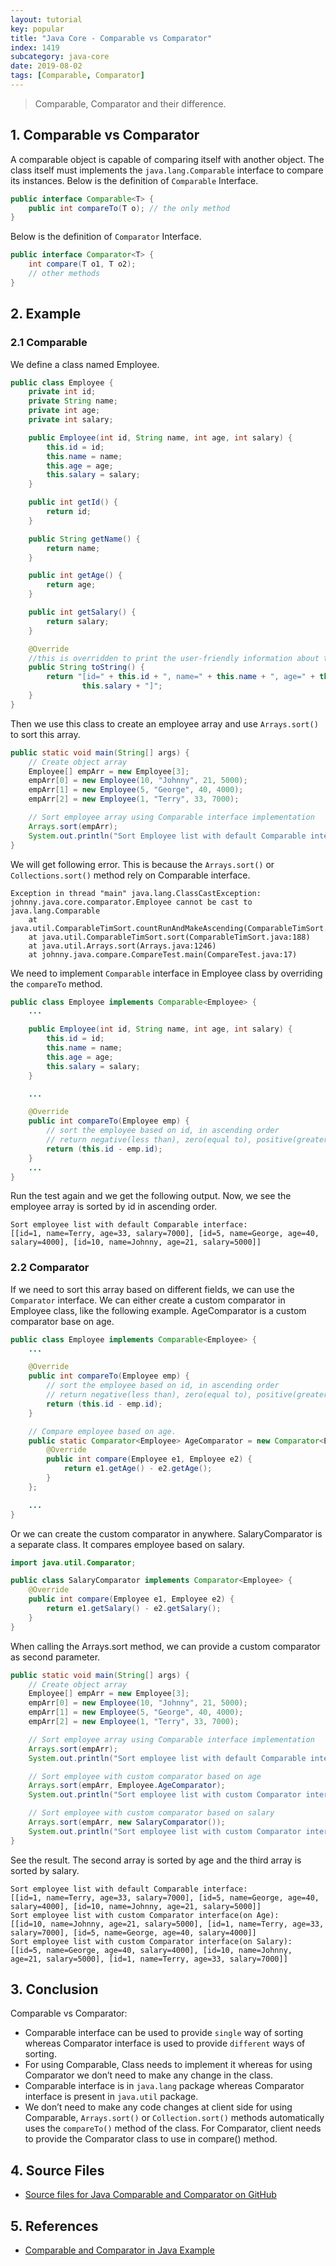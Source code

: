 ```yaml
---
layout: tutorial
key: popular
title: "Java Core - Comparable vs Comparator"
index: 1419
subcategory: java-core
date: 2019-08-02
tags: [Comparable, Comparator]
---
```


> Comparable, Comparator and their difference.

## 1. Comparable vs Comparator
A comparable object is capable of comparing itself with another object. The class itself must implements the `java.lang.Comparable` interface to compare its instances. Below is the definition of `Comparable` Interface.
```java
public interface Comparable<T> {
    public int compareTo(T o); // the only method
}
```
Below is the definition of `Comparator` Interface.
```java
public interface Comparator<T> {
    int compare(T o1, T o2);
    // other methods
}
```
## 2. Example
### 2.1 Comparable
We define a class named Employee.
```java
public class Employee {
    private int id;
    private String name;
    private int age;
    private int salary;

    public Employee(int id, String name, int age, int salary) {
        this.id = id;
        this.name = name;
        this.age = age;
        this.salary = salary;
    }

    public int getId() {
        return id;
    }

    public String getName() {
        return name;
    }

    public int getAge() {
        return age;
    }

    public int getSalary() {
        return salary;
    }

    @Override
    //this is overridden to print the user-friendly information about the Employee
    public String toString() {
        return "[id=" + this.id + ", name=" + this.name + ", age=" + this.age + ", salary=" +
                this.salary + "]";
    }
}
```
Then we use this class to create an employee array and use `Arrays.sort()` to sort this array.
```java
public static void main(String[] args) {
    // Create object array
    Employee[] empArr = new Employee[3];
    empArr[0] = new Employee(10, "Johnny", 21, 5000);
    empArr[1] = new Employee(5, "George", 40, 4000);
    empArr[2] = new Employee(1, "Terry", 33, 7000);

    // Sort employee array using Comparable interface implementation
    Arrays.sort(empArr);
    System.out.println("Sort Employee list with default Comparable interface:\n" + Arrays.toString(empArr));
}
```
We will get following error. This is because the `Arrays.sort()` or `Collections.sort()` method rely on Comparable interface.
```raw
Exception in thread "main" java.lang.ClassCastException: johnny.java.core.comparator.Employee cannot be cast to java.lang.Comparable
    at java.util.ComparableTimSort.countRunAndMakeAscending(ComparableTimSort.java:320)
    at java.util.ComparableTimSort.sort(ComparableTimSort.java:188)
    at java.util.Arrays.sort(Arrays.java:1246)
    at johnny.java.compare.CompareTest.main(CompareTest.java:17)
```
We need to implement `Comparable` interface in Employee class by overriding the `compareTo` method.
```java
public class Employee implements Comparable<Employee> {
    ...

    public Employee(int id, String name, int age, int salary) {
        this.id = id;
        this.name = name;
        this.age = age;
        this.salary = salary;
    }

    ...

    @Override
    public int compareTo(Employee emp) {
        // sort the employee based on id, in ascending order
        // return negative(less than), zero(equal to), positive(greater than)
        return (this.id - emp.id);
    }
    ...
}
```
Run the test again and we get the following output. Now, we see the employee array is sorted by id in ascending order.
```raw
Sort employee list with default Comparable interface:
[[id=1, name=Terry, age=33, salary=7000], [id=5, name=George, age=40, salary=4000], [id=10, name=Johnny, age=21, salary=5000]]
```
### 2.2 Comparator
If we need to sort this array based on different fields, we can use the `Comparator` interface. We can either create a custom comparator in Employee class, like the following example. AgeComparator is a custom comparator base on age.
```java
public class Employee implements Comparable<Employee> {
    ...

    @Override
    public int compareTo(Employee emp) {
        // sort the employee based on id, in ascending order
        // return negative(less than), zero(equal to), positive(greater than)
        return (this.id - emp.id);
    }

    // Compare employee based on age.
    public static Comparator<Employee> AgeComparator = new Comparator<Employee>() {
        @Override
        public int compare(Employee e1, Employee e2) {
            return e1.getAge() - e2.getAge();
        }
    };

    ...
}
```
Or we can create the custom comparator in anywhere. SalaryComparator is a separate class. It compares employee based on salary.
```java
import java.util.Comparator;

public class SalaryComparator implements Comparator<Employee> {
    @Override
    public int compare(Employee e1, Employee e2) {
        return e1.getSalary() - e2.getSalary();
    }
}
```
When calling the Arrays.sort method, we can provide a custom comparator as second parameter.
```java
public static void main(String[] args) {
    // Create object array
    Employee[] empArr = new Employee[3];
    empArr[0] = new Employee(10, "Johnny", 21, 5000);
    empArr[1] = new Employee(5, "George", 40, 4000);
    empArr[2] = new Employee(1, "Terry", 33, 7000);

    // Sort employee array using Comparable interface implementation
    Arrays.sort(empArr);
    System.out.println("Sort employee list with default Comparable interface:\n" + Arrays.toString(empArr));

    // Sort employee with custom comparator based on age
    Arrays.sort(empArr, Employee.AgeComparator);
    System.out.println("Sort employee list with custom Comparator interface(on Age):\n" + Arrays.toString(empArr));

    // Sort employee with custom comparator based on salary
    Arrays.sort(empArr, new SalaryComparator());
    System.out.println("Sort employee list with custom Comparator interface(on Salary):\n" + Arrays.toString(empArr));
}
```
See the result. The second array is sorted by age and the third array is sorted by salary.
```raw
Sort employee list with default Comparable interface:
[[id=1, name=Terry, age=33, salary=7000], [id=5, name=George, age=40, salary=4000], [id=10, name=Johnny, age=21, salary=5000]]
Sort employee list with custom Comparator interface(on Age):
[[id=10, name=Johnny, age=21, salary=5000], [id=1, name=Terry, age=33, salary=7000], [id=5, name=George, age=40, salary=4000]]
Sort employee list with custom Comparator interface(on Salary):
[[id=5, name=George, age=40, salary=4000], [id=10, name=Johnny, age=21, salary=5000], [id=1, name=Terry, age=33, salary=7000]]
```

## 3. Conclusion
Comparable vs Comparator:
* Comparable interface can be used to provide `single` way of sorting whereas Comparator interface is used to provide `different` ways of sorting.
* For using Comparable, Class needs to implement it whereas for using Comparator we don’t need to make any change in the class.
* Comparable interface is in `java.lang` package whereas Comparator interface is present in `java.util` package.
* We don’t need to make any code changes at client side for using Comparable, `Arrays.sort()` or `Collection.sort()` methods automatically uses the `compareTo()` method of the class. For Comparator, client needs to provide the Comparator class to use in compare() method.

## 4. Source Files
* [Source files for Java Comparable and Comparator on GitHub](https://github.com/jojozhuang/java-programming/tree/master/java-core-comparator)

## 5. References
* [Comparable and Comparator in Java Example](https://www.journaldev.com/780/comparable-and-comparator-in-java-example)
